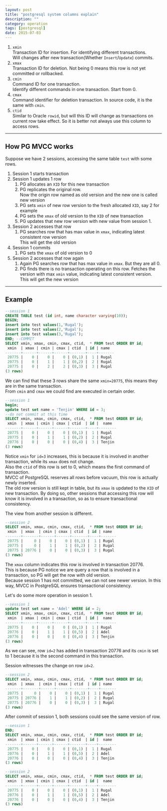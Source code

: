 ```yaml
---
layout: post
title: "postgresql system columns explain"
description: ""
category: operation
tags: [postgresql]
date: 2015-07-03
---
```


1. `xmin`   
Transaction ID for insertion. For identifying different transactions.    
Will changes after new transaction(Whether `Insert`/`Update`) commits.  
2. `xmax`   
Transaction ID for deletion. Not being 0 means this row is not yet committed or rollbacked.  
3. `cmin`   
Command ID for one transaction.  
Identify different commands in one transaction.  Start from 0.  
4. `cmax`   
Command identifier for deletion transaction. In source code, it is the same with `cmin`.
5. `ctid`   
Similar to Oracle `rowid`, but will this ID will change as transactions on current row take effect. So it is better not always use this column to access rows.  


-------------

## How PG MVCC works

Suppose we have 2 sessions, accessing the same table `test` with some rows.   


1. Session 1 starts transaction
2. Session 1 updates 1 row 
    1. PG allocates an `XID` for this new transaction
    2. PG replicates the original row.  
    Now the origin row named as old version and the new one is called new version
    3. PG sets `xmin` of new row version to the fresh allocated `XID`, say 2 for example
    4. PG sets the `xmax` of old version to the `XID` of new transaction
    5. PG updates that new row version with new value from session 1.
3. Session 2 accesses that row
    1. PG searches row that has max value in `xmax`, indicating latest consistent row version  
    This will get the old version  
4. Session 1 commits
    1.  PG sets the `xmax` of old version to 0
5. Session 2 accesses that row again
    1. Again PG searches row that has max value in `xmax`. But they are all 0.
    2. PG finds there is no transaction operating on this row.
    Fetches the version with max `xmin` value, indicating latest consistent version.  
    This will get the new version  


-------

## Example

```sql
--session 1
CREATE TABLE test (id int, name character varying(10));
BEGIN;
insert into test values(1,'Rugal');
insert into test values(2,'Rugal');
insert into test values(3,'Rugal');
END; --COMMIT
SELECT xmin, xmax, cmin, cmax, ctid,  * FROM test ORDER BY id;
 xmin  | xmax | cmin | cmax | ctid  | id | name
-------+------+------+------+-------+----+-------
 20775 |    0 |    0 |    0 | (0,1) |  1 | Rugal
 20775 |    0 |    1 |    1 | (0,2) |  2 | Rugal
 20775 |    0 |    2 |    2 | (0,3) |  3 | Rugal
(3 rows)
```
We can find that these 3 rows share the same `xmin=20775`, this means they are in the same transaction.  
From `cmin` and `cmax` we could find are executed in certain order.    

```sql
--session 1
begin;
update test set name = 'Tenjin' WHERE id = 3;
--do not commit at this time
SELECT xmin, xmax, cmin, cmax, ctid,  * FROM test ORDER BY id;
 xmin  | xmax | cmin | cmax | ctid  | id |  name
-------+------+------+------+-------+----+--------
 20775 |    0 |    0 |    0 | (0,1) |  1 | Rugal
 20775 |    0 |    1 |    1 | (0,2) |  2 | Rugal
 20776 |    0 |    0 |    0 | (0,4) |  3 | Tenjin
(3 rows)
```

Notice `xmin` for `id=3` increases, this is because it is involved in another transaction, while its `xmax` does not change.  
Also the `ctid` of this row is set to 0, which means the first command of transaction.   
MVCC of PostgreSQL reserves all rows before vacuum, this row is actually newly inserted.   
The old row version is still kept in table, but its `xmax` is updated to the `XID` of new transaction. By doing so, other sessions that accessing this row will know it is involved in a transaction, so as to ensure transactional consistency.   

The view from another session is different.  
```sql
--session 2
SELECT xmin, xmax, cmin, cmax, ctid,  * FROM test ORDER BY id;
 xmin  | xmax  | cmin | cmax | ctid  | id | name
-------+-------+------+------+-------+----+-------
 20775 |     0 |    0 |    0 | (0,1) |  1 | Rugal
 20775 |     0 |    1 |    1 | (0,2) |  2 | Rugal
 20775 | 20776 |    0 |    0 | (0,3) |  3 | Rugal
(3 rows)
```
The `xmax` column indicates this row is involved in transaction 20776.   
This is because PG notice we are query a row that is involved in a transaction, so PG will get the row with old version.   
Because session 1 has not committed, we can not see newer version. In this way, MVCC in PostgreSQL ensures transactional consistency.   

Let's do some more operation in session 1.  
```sql
--session 1
update test set name = 'Adel' WHERE id = 2;
SELECT xmin, xmax, cmin, cmax, ctid,  * FROM test ORDER BY id;
 xmin  | xmax | cmin | cmax | ctid  | id |  name
-------+------+------+------+-------+----+--------
 20775 |    0 |    0 |    0 | (0,1) |  1 | Rugal
 20776 |    0 |    1 |    1 | (0,5) |  2 | Adel
 20776 |    0 |    0 |    0 | (0,4) |  3 | Tenjin
(3 rows)
```
As we can see, row `id=2` has added in transaction 20776 and its `cmin` is set to 1 because it is the second command in this transaction.   

Session witnesses the change on row `id=2`.  
```sql
--session 2
SELECT xmin, xmax, cmin, cmax, ctid,  * FROM test ORDER BY id;
 xmin  | xmax  | cmin | cmax | ctid  | id | name
-------+-------+------+------+-------+----+-------
 20775 |     0 |    0 |    0 | (0,1) |  1 | Rugal
 20775 | 20776 |    1 |    1 | (0,2) |  2 | Rugal
 20775 | 20776 |    0 |    0 | (0,3) |  3 | Rugal
(3 rows)
```

After commit of session 1, both sessions could see the same version of row.  
```sql
--session 1
END;
SELECT xmin, xmax, cmin, cmax, ctid,  * FROM test ORDER BY id;
 xmin  | xmax | cmin | cmax | ctid  | id |  name
-------+------+------+------+-------+----+--------
 20775 |    0 |    0 |    0 | (0,1) |  1 | Rugal
 20776 |    0 |    1 |    1 | (0,5) |  2 | Adel
 20776 |    0 |    0 |    0 | (0,4) |  3 | Tenjin
(3 rows)
```

```sql
--session 2
SELECT xmin, xmax, cmin, cmax, ctid,  * FROM test ORDER BY id;
 xmin  | xmax | cmin | cmax | ctid  | id |  name
-------+------+------+------+-------+----+--------
 20775 |    0 |    0 |    0 | (0,1) |  1 | Rugal
 20776 |    0 |    1 |    1 | (0,5) |  2 | Adel
 20776 |    0 |    0 |    0 | (0,4) |  3 | Tenjin
(3 rows)
```
